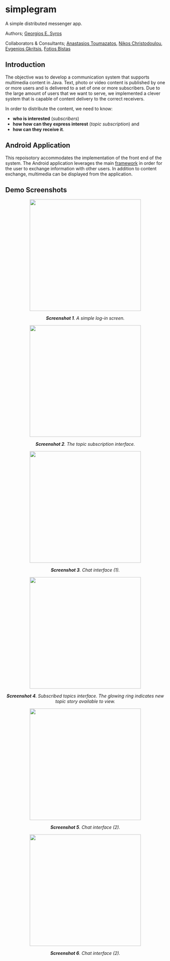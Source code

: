 # simplegram
A simple distributed messenger app.

Authors; [Georgios E. Syros](https://github.com/gsiros "Georgios E. Syros")

Collaborators & Consultants; [Anastasios Toumazatos](https://github.com/toumazatos "Anastasios Toumazatos"), [Nikos Christodoulou](https://github.com/nikos-christodoulou "Nikos Christodoulou"), [Evgenios Gkritsis](https://github.com/eGkritsis "Evgenios Gkritsis"), [Fotios Bistas](https://github.com/FotiosBistas "Fotios Bistas")

## Introduction

The objective was to develop a communication system that supports multimedia content in Java. Text, photo or video content is published by one or more users and is delivered to a set of one or more subscribers. Due to the large amount of users that we want to serve, we implemented a clever system that is capable of content delivery to the correct receivers. 

In order to distribute the content, we need to know: 
- **who is interested** (_subscribers_)
- **how how can they express interest** (_topic subscription_) and
- **how can they receive it**.

## Android Application

This repoisotory accommodates the implementation of the front end of the system. The Android application leverages the main [framework](https://github.com/gsiros/simplegram "framework") in order for the user to exchange information with other users. In addition to content exchange, multimedia can be displayed from the application.

## Demo Screenshots

<p align="center">
  <img src="https://user-images.githubusercontent.com/47118034/177764832-212f0b9c-4cc3-42b2-af8b-ead0613d412e.png" width="350"/>
</p>

<p align="center">
  <i><b>Screenshot 1</b>. A simple log-in screen.</i>
</p>

<p align="center">
  <img src="https://user-images.githubusercontent.com/47118034/177764988-bc7361ed-ad7f-4171-ab6f-5289c1f60039.png" width="350"/>
</p>

<p align="center">
  <i><b>Screenshot 2</b>. The topic subscription interface.</i>
</p>

<p align="center">
  <img src="https://user-images.githubusercontent.com/47118034/177765111-99cbc78d-fdca-45da-808c-165aa2a27095.png" width="350"/>
</p>

<p align="center">
  <i><b>Screenshot 3</b>. Chat interface (1).</i>
</p>

<p align="center">
  <img src="https://user-images.githubusercontent.com/47118034/177765241-63cda713-f42d-489e-9cd1-db596e926c79.png" width="350"/>
</p>

<p align="center">
  <i><b>Screenshot 4</b>. Subscribed topics interface. The glowing ring indicates new topic story available to view.</i>
</p>

<p align="center">
  <img src="https://user-images.githubusercontent.com/47118034/177765432-5d32f9d6-50f9-4f9e-be55-5108bb068b62.png" width="350"/>
</p>

<p align="center">
  <i><b>Screenshot 5</b>. Chat interface (2).</i>
</p>

<p align="center">
  <img src="https://user-images.githubusercontent.com/47118034/177765611-eb6aa98c-e4c6-4e96-bf01-27d7ef360b75.png" width="350"/>
</p>

<p align="center">
  <i><b>Screenshot 6</b>. Chat interface (2).</i>
</p>
